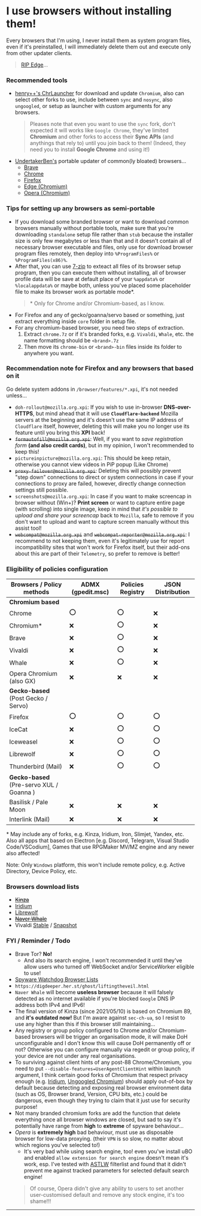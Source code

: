 # I use browsers without installing them!
Every browsers that I'm using, I never install them as system program files, even if it's preinstalled, I will immediately delete them out and execute only from other updater clients.
> [RIP Edge](https://github.com/AveYo/fox/blob/main/Edge_Removal.bat)...

### Recommended tools
- [henry++'s ChrLauncher](https://github.com/henrypp/chrlauncher) for download and update `Chromium`, also can select other forks to use, include between `sync` and `nosync`, also `ungoogled`, or setup as launcher with custom arguments for any browsers.
  > Pleases note that even you want to use the `sync` fork, don't expected it will works like `Google Chrome`, they've limited **Chromium** and other forks to access their **Sync APIs** (and anythings that rely to) until you join back to them! (Indeed, they need you to install **Google Chrome** and using it!)
- [UndertakerBen's](https://github.com/UndertakerBen) portable updater of common(ly bloated) browsers...
  - [Brave](https://github.com/UndertakerBen/PorBraveUpd)
  - [Chrome](https://github.com/UndertakerBen/PorChromeUpd)
  - [Firefox](https://github.com/UndertakerBen/PorFirefoxUpd)
  - [Edge (Chromium)](https://github.com/UndertakerBen/PorEdgeUpd)
  - [Opera (Chromium)](https://github.com/UndertakerBen/PorOperaUpd)

### Tips for setting up any browsers as semi-portable
- If you download some branded browser or want to download common browsers manually without portable tools, make sure that you're downloading `standalone` setup file rather than `stub` because the installer size is only few megabytes or less than that and it doesn't contain all of necessary browser executable and files, only use for download browser program files remotely, then deploy into `%ProgramFiles%` or `%ProgramFiles(x86)%`.
- After that, you can use [7-zip](https://7-zip.org) to exteact all files of its browser setup program, then you can execute them without installing, all of browser profile data will be save at default place of your `%appdata%` or `%localappdata%` or maybe both, unless you've placed some placeholder file to make its browser work as portable mode\*.
  > \* Only for Chrome and/or Chromium-based, as I know.
- For Firefox and any of gecko/goanna/servo based or something, just extract everything inside `core` folder in setup file.
- For any chromium-based browser, you need two steps of extraction.
  1. Extract `chrome.7z` or if it's branded forks, e.g. `Vivaldi`, `Whale`, etc. the name formatting should be `<brand>.7z`
  2. Then move its `chrome-bin` or `<brand>-bin` files inside its folder to anywhere you want.

### Recommendation note for Firefox and any browsers that based on it
Go delete system addons in `/browser/features/*.xpi`, it's not needed unless...
- `doh-rollout@mozilla.org.xpi`: If you wish to use in-browser **DNS-over-HTTPS**, but mind ahead that it will use **`Cloudflare-backend`** Mozilla servers at the beginning and it's doesn't use the same IP address of `Cloudflare` itself, however, deleting this will make you no longer use its feature until you bring this **XPI** back!
- ~~`formautofill@mozilla.org.xpi`~~: Well, if you want to _save registration form_ **(and also credit cards)**, but in my opinion, I won't recommended to keep this!
- `pictureinpicture@mozilla.org.xpi`: This should be keep retain, otherwise you cannot view videos in PiP popup (Like Chrome)
- ~~`proxy-failover@mozilla.org.xpi`~~: Deleting this will possibly prevent "step down" connections to direct or system connections in case if your connections to proxy are failed, however, directly change connection settings still possible.
- `screenshots@mozilla.org.xpi`: In case if you want to make screencap in browser without (Win+)? **Print screen** or want to capture entire page (with scrolling) into single image, keep in mind that _it's possible to upload and share your screencap_ back to `Mozilla`, safe to remove if you don't want to upload and want to capture screen manually without this assist tool!
- ~~`webcompat@mozilla.org.xpi`~~ and ~~`webcompat-reporter@mozilla.org.xpi`~~: I recommend to not keeping them, even it's legitimately use for report incompatibility sites that won't work for Firefox itself, but their add-ons about this are part of their `Telemetry`, so prefer to remove is better!

### Eligibility of policies configuration

| Browsers / Policy methods  | ADMX (gpedit.msc) | Policies Registry | JSON Distribution |
|----------------------------|-------------------|-------------------|-------------------|
| **Chromium based**         |                   |                   |                   |
| Chrome                     | :o:               | :o:               | :x:               |
| Chromium\*                 | :x:               | :o:               | :x:               |
| Brave                      | :x:               | :o:               | :x:               |
| Vivaldi                    | :x:               | :o:               | :x:               |
| Whale                      | :x:               | :o:               | :x:               |
| Opera Chromium (also GX)   | :x:               | :x:               | :x:               |
| **Gecko-based** (Post Gecko \/ Servo) |        |                   |                   |
| Firefox                    | :o:               | :o:               | :o:               |
| IceCat                     | :x:               | :o:               | :o:               |
| Iceweasel                  | :x:               | :o:               | :o:               |
| Librewolf                  | :x:               | :o:               | :o:               |
| Thunderbird (Mail)         | :x:               | :o:               | :o:               |
| **Gecko-based** (Pre-servo XUL \/ Goanna ) |   |                   |                   |
| Basilisk / Pale Moon       | :x:               | :x:               | :x:               |
| Interlink (Mail)           | :x:               | :x:               | :x:               |

\* May include any of forks, e.g. Kinza, Iridium, Iron, Slimjet, Yandex, etc. Also all apps that based on Electron \[e.g. Discord, Telegram, Visual Studio Code\/VSCodium\], Games that use RPGMaker MV\/MZ engine and any newer also affected!

Note: Only `Windows` platform, this won't include remote policy, e.g. Active Directory, Device Policy, etc.

### Browsers download lists
- [~~Kinza~~](https://kinza.jp/en)
- [Iridium](https://iridiumbrowser.de)
- [Librewolf](https://gitlab.com/librewolf-community/browser)
- [~~Naver Whale~~](https://whale.naver.com/en/download)
- Vivaldi [Stable](https://vivaldi.com/download) \/ [Snapshot](https://vivaldi.com/blog/desktop/snapshots)

### FYI / Reminder / Todo
- Brave Tor? **No!**
  - And also its search engine, I won't recommended it until they've allow users who turned off WebSocket and/or ServiceWorker eligible to use!
- [Spyware Watchdog Browser Lists](https://spyware.neocities.org/articles/index.html)
- `https://digdeeper.her.st/ghost/liftingtheveil.html`
- `Naver Whale` will become **useless browser** because it will falsely detected as no internet available if you're blocked `Google` DNS IP address both IPv4 and IPv6!
- The final version of Kinza (since 2021/05/10) is based on Chromium 89, and **it's outdated now!** But I'm aware against `sec-ch-ua`, so I resist to use any higher than this if this browser still maintaining...
- Any registry or group policy configured to Chrome and/or Chromium-based browsers will be trigger an organisation mode, it will make DoH unconfigurable and I don't know this will cause DoH permanently off or not? Otherwise you can configure manually via regedit or group policy, if your device are not under any real organisations.
- To surviving against client hints of any post-88 Chrome\/Chromium, you need to put `--disable-features=UserAgentClientHint` within launch argument, I think certain good forks of Chromium that respect privacy enough (e.g. [Iridium](https://iridiumbrowser.de), [Ungoogled Chromium](https://github.com/macchrome/winchrome)) should apply out-of-box by default because detecting and exposing real browser environment data (such as OS, Browser brand, Version, CPU bits, etc.) could be dangerous, even though they trying to claim that it just use for security purpose!
- Not many branded chromium forks are add the function that delete everything once all browser windows are closed, but sad to say it's potentially have range from **high** to **extreme** of spyware behaviour...
- _Opera_ is **extremely high** bad behaviour, must use as disposable browser for low-data proxying. (their `VPN` is so slow, no matter about which regions you've selected to!)
  - It's very bad while using search engine, too! even you've install uBO and enabled `allow extension for search engine` doesn't mean it's work, esp. I've tested with [ASTLW](https://github.com/kowith337/PersonalFilterListCollection/tree/master/filterlist/other/SurvivedTrackingLinkWarning.txt) filterlist and found that it didn't prevent me against tracked parameters for selected default search engine!
  > Of course, Opera didn't give any ability to users to set another user-customised default and remove any stock engine, it's too shame!!!

- - - - -